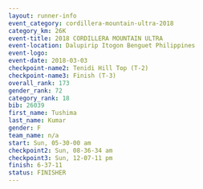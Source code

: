 ```yaml
---
layout: runner-info 
event_category: cordillera-mountain-ultra-2018 
category_km: 26K 
event-title: 2018 CORDILLERA MOUNTAIN ULTRA 
event-location: Dalupirip Itogon Benguet Philippines 
event-logo: 
event-date: 2018-03-03 
checkpoint-name2: Tenidi Hill Top (T-2) 
checkpoint-name3: Finish (T-3) 
overall_rank: 173
gender_rank: 72
category_rank: 18
bib: 26039
first_name: Tushima
last_name: Kumar
gender: F
team_name: n/a
start: Sun, 05-30-00 am
checkpoint2: Sun, 08-36-34 am
checkpoint3: Sun, 12-07-11 pm
finish: 6-37-11
status: FINISHER
---
```

